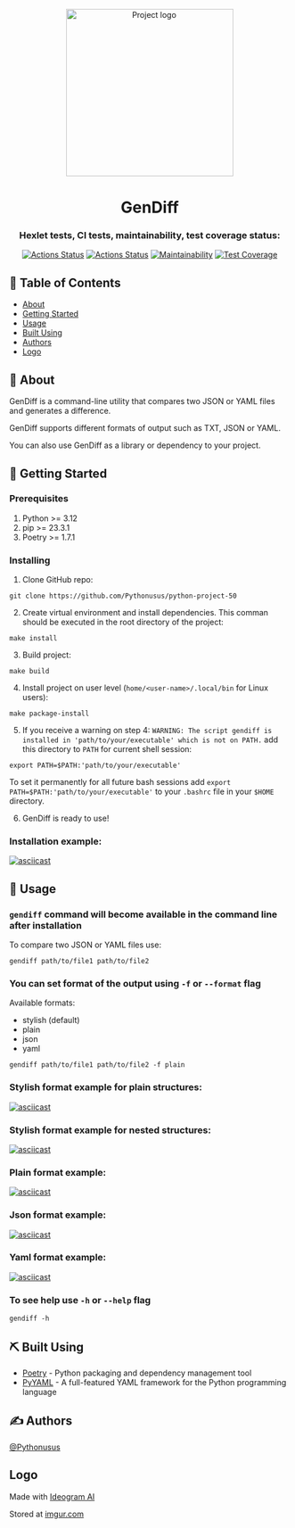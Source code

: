 <p align="center">
 <img width=300px height=300px src="https://imgur.com/042gx4E.png" alt="Project logo">
</p>

<h1 align="center">GenDiff</h1>

<div align="center">

### Hexlet tests, CI tests, maintainability, test coverage status:
[![Actions Status](https://github.com/Pythonusus/python-project-50/actions/workflows/hexlet-check.yml/badge.svg)](https://github.com/Pythonusus/python-project-50/actions)
[![Actions Status](https://github.com/Pythonusus/python-project-50/actions/workflows/python-ci.yml/badge.svg)](https://github.com/Pythonusus/python-project-50/actions)
[![Maintainability](https://api.codeclimate.com/v1/badges/2a82e8b1b0f8354ce79e/maintainability)](https://codeclimate.com/github/Pythonusus/python-project-50/maintainability)
[![Test Coverage](https://api.codeclimate.com/v1/badges/2a82e8b1b0f8354ce79e/test_coverage)](https://codeclimate.com/github/Pythonusus/python-project-50/test_coverage)

</div>

## 📝 Table of Contents

- [About](#about)
- [Getting Started](#getting_started)
- [Usage](#usage)
- [Built Using](#built_using)
- [Authors](#authors)
- [Logo](#logo)

<a name = "about"></a>
## 🧐 About

GenDiff is a command-line utility that compares two JSON or YAML files and generates a difference.

GenDiff supports different formats of output such as TXT, JSON or YAML.

You can also use GenDiff as a library or dependency to your project.

<a name = "getting_started"></a>
## 🏁 Getting Started

### Prerequisites

1. Python >= 3.12
2. pip >= 23.3.1
3. Poetry >= 1.7.1

### Installing

1. Clone GitHub repo: 
```
git clone https://github.com/Pythonusus/python-project-50
```
2. Create virtual environment and install dependencies. This comman should be executed in the root directory of the project:
```
make install
```

3. Build project:
```
make build
```

4. Install project on user level (`home/<user-name>/.local/bin` for Linux users):
```
make package-install
```

5. If you receive a warning on step 4:
`WARNING: The script gendiff is installed in 'path/to/your/executable' which is not on PATH.`
add this directory to `PATH` for current shell session:
```
export PATH=$PATH:'path/to/your/executable'
```

To set it permanently for all future bash sessions add `export PATH=$PATH:'path/to/your/executable'` to your `.bashrc` file in your `$HOME` directory.

6. GenDiff is ready to use!

### Installation example:
[![asciicast](https://asciinema.org/a/SWYYefdsYygkavDCyW1gInlrk.svg)](https://asciinema.org/a/SWYYefdsYygkavDCyW1gInlrk)

<a name="usage"></a>
## 🎈 Usage

### `gendiff` command will become available in the command line after installation

To compare two JSON or YAML files use:
```
gendiff path/to/file1 path/to/file2
```

### You can set format of the output using `-f` or `--format` flag

Available formats:
- stylish (default)
- plain
- json
- yaml

```
gendiff path/to/file1 path/to/file2 -f plain
```
### Stylish format example for plain structures:
[![asciicast](https://asciinema.org/a/xvpRopjyBAT2eFKnpG1UX7NSG.svg)](https://asciinema.org/a/xvpRopjyBAT2eFKnpG1UX7NSG)

### Stylish format example for nested structures:
[![asciicast](https://asciinema.org/a/m9SEtrCyd1U4J7tLDRqSd7o8T.svg)](https://asciinema.org/a/m9SEtrCyd1U4J7tLDRqSd7o8T)

### Plain format example:
[![asciicast](https://asciinema.org/a/9opCs6LTeKj0X0c0nuyj9ATWk.svg)](https://asciinema.org/a/9opCs6LTeKj0X0c0nuyj9ATWk)

### Json format example:
[![asciicast](https://asciinema.org/a/h8w8WOUxe4YfS9ridGpoyXY8G.svg)](https://asciinema.org/a/h8w8WOUxe4YfS9ridGpoyXY8G)

### Yaml format example:
[![asciicast](https://asciinema.org/a/JmHscntBBwy49HTYRZQG8zZe3.svg)](https://asciinema.org/a/JmHscntBBwy49HTYRZQG8zZe3)

### To see help use `-h` or `--help` flag
```
gendiff -h
```

<a name = "built_using"></a>
## ⛏️ Built Using

- [Poetry](https://python-poetry.org) - Python packaging and dependency management tool
- [PyYAML](https://pyyaml.org) - A full-featured YAML framework for the Python programming language

<a name = "authors"></a>
## ✍️ Authors

[@Pythonusus](https://github.com/kylelobo)

<a name = "logo"></a>
## Logo
Made with [Ideogram AI](https://ideogram.ai/)

Stored at [imgur.com](https://imgur.com/)